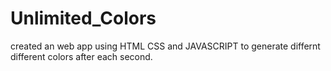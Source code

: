 # Unlimited_Colors
created an web app using HTML CSS and JAVASCRIPT to generate differnt different colors after each second.
